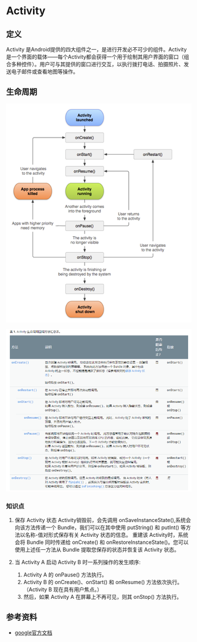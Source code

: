 # Activity
## 定义
Activity 是Android提供的四大组件之一，是进行开发必不可少的组件。Activity 是一个界面的载体——每个Activity都会获得一个用于绘制其用户界面的窗口（组合多种控件）。用户可与其提供的窗口进行交互，以执行拨打电话、拍摄照片、发送电子邮件或查看地图等操作。

## 生命周期
![Acttivity生命周期](activityLifecycle.png)

![生命周期详解](activityLifecycleDetail.png)


### 知识点
1. 保存 Activity 状态
Activity销毁前，会先调用 onSaveInstanceState(),系统会向该方法传递一个 Bundle，我们可以在其中使用 putString() 和 putInt() 等方法以名称-值对形式保存有关 Activity 状态的信息。
重建该 Activity时，系统会将 Bundle 同时传递给 onCreate() 和 onRestoreInstanceState()。您可以使用上述任一方法从 Bundle 提取您保存的状态并恢复该 Activity 状态。

2. 当 Activity A 启动 Activity B 时一系列操作的发生顺序:
    1. Activity A 的 onPause() 方法执行。
    2. Activity B 的 onCreate()、onStart() 和 onResume() 方法依次执行。（Activity B 现在具有用户焦点。）
    3. 然后，如果 Activity A 在屏幕上不再可见，则其 onStop() 方法执行。

## 参考资料
+ [google官方文档][google_activity]

[google_activity]: https://developer.android.com/guide/components/activities
